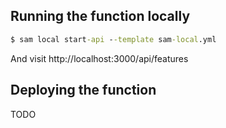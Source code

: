 ## Running the function locally

```cmd
$ sam local start-api --template sam-local.yml
```

And visit http://localhost:3000/api/features

## Deploying the function

TODO
